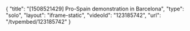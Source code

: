 {
    "title": "[1508521429] Pro-Spain demonstration in Barcelona",
    "type": "solo",
    "layout": "iframe-static",
    "videoId": "123185742",
    "url": "\/tvpembed\/123185742"
}